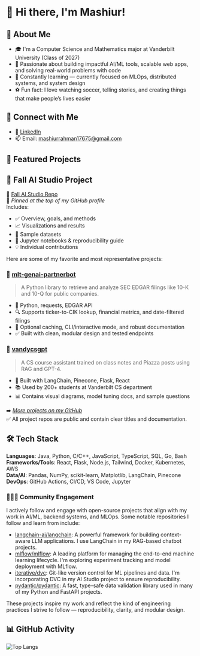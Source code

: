 # 👋 Hi there, I'm Mashiur!

## 🚀 About Me

- 🎓 I'm a Computer Science and Mathematics major at Vanderbilt University (Class of 2027)
- 🤖 Passionate about building impactful AI/ML tools, scalable web apps, and solving real-world problems with code
- 🌱 Constantly learning — currently focused on MLOps, distributed systems, and system design
- ⚽ Fun fact: I love watching soccer, telling stories, and creating things that make people’s lives easier

## 🔗 Connect with Me

- 💼 [LinkedIn](https://www.linkedin.com/in/mashter/)
- 📫 Email: mashiurrahman17675@gmail.com


## 📌 Featured Projects

## 📂 Fall AI Studio Project

🔗 [Fall AI Studio Repo](https://github.com/mashcodes10/airbnb-price-prediction)  
📌 *Pinned at the top of my GitHub profile*  
Includes:
- ✅ Overview, goals, and methods
- 📈 Visualizations and results
- 🧪 Sample datasets
- 📘 Jupyter notebooks & reproducibility guide
- 💡 Individual contributions

Here are some of my favorite and most representative projects:

### 📄 [mlt-genai-partnerbot](https://github.com/mashcodes10/mlt-genai-partner-bot)
> A Python library to retrieve and analyze SEC EDGAR filings like 10-K and 10-Q for public companies.

- 🧰 Python, requests, EDGAR API
- 🔍 Supports ticker-to-CIK lookup, financial metrics, and date-filtered filings
- 💾 Optional caching, CLI/interactive mode, and robust documentation
- ✅ Built with clean, modular design and tested endpoints

### 💬 [vandycsgpt](https://github.com/mashcodes10/vandycsgpt)
> A CS course assistant trained on class notes and Piazza posts using RAG and GPT-4.

- 🔧 Built with LangChain, Pinecone, Flask, React
- 📚 Used by 200+ students at Vanderbilt CS department
- 📊 Contains visual diagrams, model tuning docs, and sample questions

➡️ *[More projects on my GitHub](https://github.com/mashcodes10?tab=repositories)*  
✅ All project repos are public and contain clear titles and documentation.

## 🛠️ Tech Stack

**Languages**: Java, Python, C/C++, JavaScript, TypeScript, SQL, Go, Bash  
**Frameworks/Tools**: React, Flask, Node.js, Tailwind, Docker, Kubernetes, AWS  
**Data/AI**: Pandas, NumPy, scikit-learn, Matplotlib, LangChain, Pinecone  
**DevOps**: GitHub Actions, CI/CD, VS Code, Jupyter

### 🧑‍🤝‍🧑 Community Engagement

I actively follow and engage with open-source projects that align with my work in AI/ML, backend systems, and MLOps. Some notable repositories I follow and learn from include:

- [langchain-ai/langchain](https://github.com/langchain-ai/langchain): A powerful framework for building context-aware LLM applications. I use LangChain in my RAG-based chatbot projects.
- [mlflow/mlflow](https://github.com/mlflow/mlflow): A leading platform for managing the end-to-end machine learning lifecycle. I'm exploring experiment tracking and model deployment with MLflow.
- [iterative/dvc](https://github.com/iterative/dvc): Git-like version control for ML pipelines and data. I'm incorporating DVC in my AI Studio project to ensure reproducibility.
- [pydantic/pydantic](https://github.com/pydantic/pydantic): A fast, type-safe data validation library used in many of my Python and FastAPI projects.

These projects inspire my work and reflect the kind of engineering practices I strive to follow — reproducibility, clarity, and modular design.

## 📊 GitHub Activity

![Top Langs](https://github-readme-stats.vercel.app/api/top-langs/?username=mashcodes10&layout=compact)
